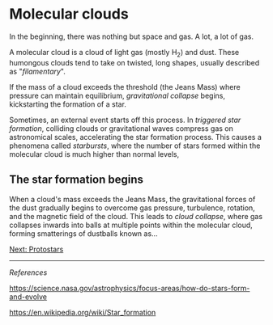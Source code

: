 <!--Contributors: Markus-->

# Molecular clouds

In the beginning, there was nothing but space and gas. A lot, a lot of gas. 

A molecular cloud is a cloud of light gas (mostly H$_2$) and dust. These humongous clouds tend to take on twisted, long shapes, usually described as "_filamentary_". 

If the mass of a cloud exceeds the threshold (the Jeans Mass) where pressure can maintain equilibrium, _gravitational collapse_ begins, kickstarting the formation of a star.

Sometimes, an external event starts off this process. In _triggered star formation_, colliding clouds or gravitational waves compress gas on astronomical scales, accelerating the star formation process. This causes a phenomena called _starbursts_, where the number of stars formed within the molecular cloud is much higher than normal levels,

## The star formation begins

When a cloud's mass exceeds the Jeans Mass, the gravitational forces of the dust gradually begins to overcome gas pressure, turbulence, rotation, and the magnetic field of the cloud. This leads to _cloud collapse_, where gas collapses inwards into balls at multiple points within the molecular cloud, forming smatterings of dustballs known as...

[Next: Protostars](protostar.md)

<hr/>

_References_

https://science.nasa.gov/astrophysics/focus-areas/how-do-stars-form-and-evolve

https://en.wikipedia.org/wiki/Star_formation 
